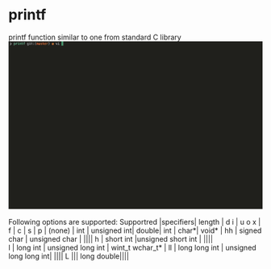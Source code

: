 # printf
printf function similar to one from standard C library
<img src="ft_printf.gif" alt="push-swap-animated" width="600"/>

Following options are supported:
Supportred 
|specifiers|
length	| d i |	u o x | f  |	c |	s |	p |
(none)	| int	| unsigned int|	double|	int |	char*|	void* |
hh	| signed char |	unsigned char	|	||||
h	| short int	|unsigned short int	|	||||		
l	| long int	| unsigned long int	|	wint_t	wchar_t*		|
ll |	long long int |	unsigned long long int|	||||
L	|||		long double||||				
